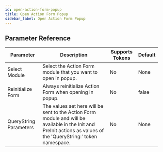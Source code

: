 ```yaml
---
id: open-action-form-popup
title: Open Action Form Popup
sidebar_label: Open Action Form Popup
---
```





## Parameter Reference
| Parameter | Description | Supports Tokens | Default |
| -- | -- | -- | -- |
| Select Module | Select the Action Form module that you want to open in popup. | No | None |
| Reinitialize Form | Always reinitialize Action Form when opening in popup. | No | false |
| QueryString Parameters | The values set here will be sent to the Action Form module and will be available in the Init and PreInit actions as values of the 'QueryString:' token namespace. | No | None |
